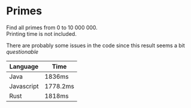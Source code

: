 # Primes

Find all primes from 0 to 10 000 000.  
Printing time is not included.

There are probably some issues in the code since this result seems a bit *questionable*

| Language | Time   |
| ---------| -------|
| Java     | 1836ms |
| Javascript | 1778.2ms |
| Rust      | 1818ms |
